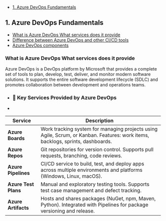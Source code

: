 - [1. Azure DevOps Fundamentals](#1.-azure-devOps-fundamentals)



## 1. Azure DevOps Fundamentals
- [What is Azure DevOps What services does it provide](#What-is-Azure-DevOps-What-services-does-it-provide)
- [Difference between Azure DevOps and other CI/CD tools](#Difference-between-Azure-DevOps-and-other-CI/CD-tools)
- [Azure DevOps components](#Azure-DevOps-components)

### What is Azure DevOps What services does it provide
Azure DevOps is a DevOps platform by Microsoft that provides a complete set of tools to plan, develop, test, deliver, and monitor modern software solutions. It supports the entire software development lifecycle (SDLC) and promotes collaboration between development and operations teams.
- ### 🚀 Key Services Provided by Azure DevOps
-
| **Service**        | **Description**                                                                                                                                         |
|--------------------|---------------------------------------------------------------------------------------------------------------------------------------------------------|
| **Azure Boards**   | Work tracking system for managing projects using Agile, Scrum, or Kanban. Features: work items, backlogs, sprints, dashboards.                         |
| **Azure Repos**    | Git repositories for version control. Supports pull requests, branching, code reviews.                                                                  |
| **Azure Pipelines**| CI/CD service to build, test, and deploy apps across multiple environments and platforms (Windows, Linux, macOS).                                       |
| **Azure Test Plans**| Manual and exploratory testing tools. Supports test case management and defect tracking.                                                               |
| **Azure Artifacts**| Hosts and shares packages (NuGet, npm, Maven, Python). Integrated with Pipelines for package versioning and release.                                    |
